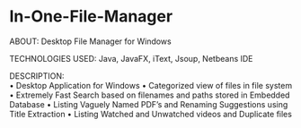 # In-One-File-Manager

ABOUT:
Desktop File Manager for Windows

TECHNOLOGIES USED: Java, JavaFX, iText, Jsoup, Netbeans IDE

DESCRIPTION:	
•	Desktop Application for Windows
•	Categorized view of files in file system
•	Extremely Fast Search based on filenames and paths stored in Embedded Database
•	Listing Vaguely Named PDF’s and Renaming Suggestions using Title Extraction
•	Listing Watched and Unwatched videos and Duplicate files 
